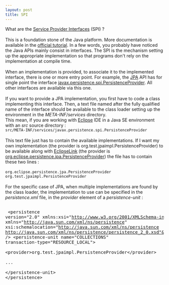 ```yaml
---
layout: post
title: SPI
---
```


What are the <a href="http://en.wikipedia.org/wiki/Service_provider_interface">Service Provider Interfaces</a> (SPI) ?<br /><br />This is a foundation stone of the Java platform. More documentation is available in the <a href="http://docs.oracle.com/javase/tutorial/sound/SPI-intro.html">official tutorial</a>. In a few words, you probably have noticed the Java APIs mainly consist in interfaces. The SPI is the mechanism setting up the appropriate implementation so that programs don't rely on the implementation at compile time.<br /><br />When an implementation is provided, to associate it to the implemented interface, there is one or more entry point. For example, the <a href="http://en.wikipedia.org/wiki/Java_Persistence_API">JPA</a> API has for single point the interface <a href="http://docs.oracle.com/javaee/6/api/javax/persistence/spi/PersistenceProvider.html">javax.persistence.spi.PersistenceProvider</a>. All other interfaces are available via this one.<br /><br />If you want to provide a JPA implementation, you first have to code a class implementing this interface. Then, a text file named after the fully qualified name of the interface should be available to the class loader setting up the environment in the <i>META-INF/services</i> directory. <br />This mean, if you are working with <a href="http://www.eclipse.org/">Eclipse</a> IDE in a Java SE environment with an <i>src</i> source directory :  <br /><code>src/META-INF/services/javax.persistence.spi.PersistenceProvider</code><br /><br />This text file just has to contain the available implementations. If I want my own implementation (the provider is org.test.jpaimpl.PersistenceProvider) to be available along with <a href="http://www.eclipse.org/eclipselink/">EclipseLink</a> (the provider is <a href="http://www.eclipse.org/eclipselink/api/2.3/org/eclipse/persistence/jpa/PersistenceProvider.html">org.eclipse.persistence.jpa.PersistenceProvider</a>) the file has to contain these two lines :&nbsp;<code></code><br /><br /><code>org.eclipse.persistence.jpa.PersistenceProvider org.test.jpaimpl.PersistenceProvider</code><br /><br />For the specific case of JPA, when multiple implementations are found by the class loader, the implementation to use can be specified in the <i>persistence.xml</i> file, in the <i>provider</i> element of a <i>persistence-unit</i> : <br /><pre><br /> &lt;persistence version="2.0" xmlns:xsi="http://www.w3.org/2001/XMLSchema-instance" xmlns="http://java.sun.com/xml/ns/persistence" xsi:schemalocation="http://java.sun.com/xml/ns/persistence http://java.sun.com/xml/ns/persistence/persistence_2_0.xsd"&gt;<br />  &lt;persistence-unit name="COLLECTIONS" transaction-type="RESOURCE_LOCAL"&gt;<br />       &lt;provider>org.test.jpaimpl.PersistenceProvider&lt;/provider&gt;<br />       ...<br />  &lt;/persistence-unit&gt;<br />&lt;/persistence&gt;<br /></pre>
